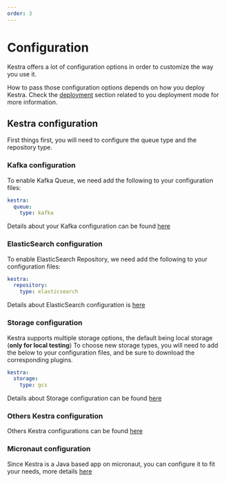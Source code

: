 ```yaml
---
order: 3
---
```

# Configuration

Kestra offers a lot of configuration options in order to customize the way you use it.

How to pass those configuration options depends on how you deploy Kestra. Check the [deployment](/docs/administrator-guide/deployment/README.md) section related to you deployment mode for more information.

## Kestra configuration 
First things first, you will need to configure the queue type and the repository type.

### Kafka configuration  
To enable Kafka Queue, we need add the following to your configuration files:
```yaml
kestra:
  queue:
    type: kafka
```

Details about your Kafka configuration can be found [here](./kafka)

### ElasticSearch configuration
To enable ElasticSearch Repository, we need add the following to your configuration files:
```yaml
kestra:
  repository:
    type: elasticsearch
```

Details about ElasticSearch configuration is [here](./elasticsearch)

### Storage configuration
Kestra supports multiple storage options, the default being local storage (**only for local testing**)
To choose new storage types, you will need to add the below to your configuration files, and be sure to download the corresponding plugins.
```yaml
kestra:
  storage:
    type: gcs
```

Details about Storage configuration can be found [here](./storage)

### Others Kestra configuration

Others Kestra configurations can be found [here](./others)

### Micronaut configuration

Since Kestra is a Java based app on micronaut, you can configure it to fit your needs, more details [here](./micronaut)
